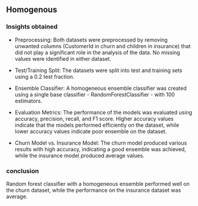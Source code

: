 ## Homogenous

### Insights obtained 
* Preprocessing: Both datasets were preprocessed by removing unwanted columns (CustomerId in churn and children in insurance) that did not play a significant role in the analysis of the data. No missing values were identified in either dataset.

* Test/Training Split: The datasets were split into test and training sets using a 0.2 test fraction.

* Ensemble Classifier: A homogeneous ensemble classifier was created using a single base classifier - RandomForestClassifier - with 100 estimators.

* Evaluation Metrics: The performance of the models was evaluated using accuracy, precision, recall, and F1 score. Higher accuracy values indicate that the models performed efficiently on the dataset, while lower accuracy values indicate poor ensemble on the dataset.

* Churn Model vs. Insurance Model: The churn model produced various results with high accuracy, indicating a good ensemble was achieved, while the insurance model produced average values.

### conclusion
Random forest classifier with a homogeneous ensemble performed well on the churn dataset, while the performance on the insurance dataset was average.
